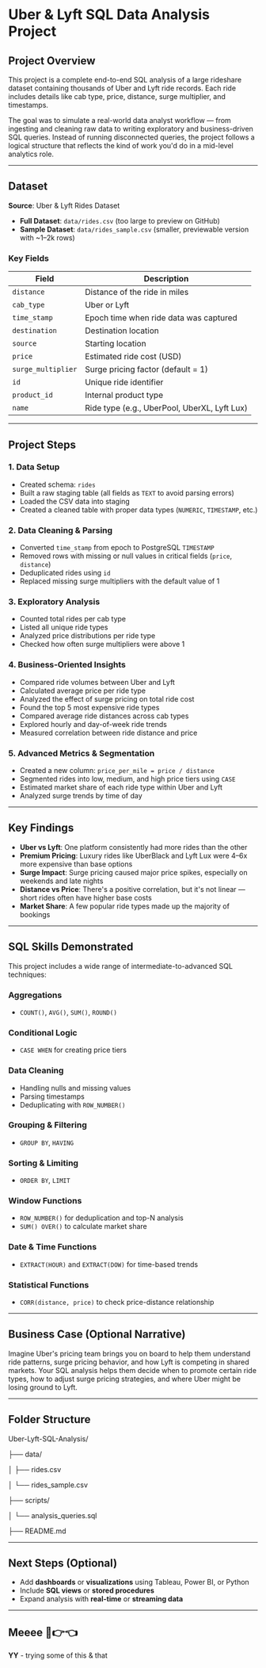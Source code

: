 # Uber & Lyft SQL Data Analysis Project

## Project Overview

This project is a complete end-to-end SQL analysis of a large rideshare dataset containing thousands of Uber and Lyft ride records. Each ride includes details like cab type, price, distance, surge multiplier, and timestamps.

The goal was to simulate a real-world data analyst workflow — from ingesting and cleaning raw data to writing exploratory and business-driven SQL queries. Instead of running disconnected queries, the project follows a logical structure that reflects the kind of work you'd do in a mid-level analytics role.

---

## Dataset

**Source**: Uber & Lyft Rides Dataset  

- **Full Dataset**: `data/rides.csv` (too large to preview on GitHub)  
- **Sample Dataset**: `data/rides_sample.csv` (smaller, previewable version with ~1–2k rows)

### Key Fields

| Field               | Description                                               |
|---------------------|-----------------------------------------------------------|
| `distance`          | Distance of the ride in miles                             |
| `cab_type`          | Uber or Lyft                                              |
| `time_stamp`        | Epoch time when ride data was captured                    |
| `destination`       | Destination location                                      |
| `source`            | Starting location                                         |
| `price`             | Estimated ride cost (USD)                                 |
| `surge_multiplier`  | Surge pricing factor (default = 1)                        |
| `id`                | Unique ride identifier                                    |
| `product_id`        | Internal product type                                     |
| `name`              | Ride type (e.g., UberPool, UberXL, Lyft Lux)             |

---

## Project Steps

### 1. Data Setup

- Created schema: `rides`
- Built a raw staging table (all fields as `TEXT` to avoid parsing errors)
- Loaded the CSV data into staging
- Created a cleaned table with proper data types (`NUMERIC`, `TIMESTAMP`, etc.)

### 2. Data Cleaning & Parsing

- Converted `time_stamp` from epoch to PostgreSQL `TIMESTAMP`
- Removed rows with missing or null values in critical fields (`price`, `distance`)
- Deduplicated rides using `id`
- Replaced missing surge multipliers with the default value of 1

### 3. Exploratory Analysis

- Counted total rides per cab type
- Listed all unique ride types
- Analyzed price distributions per ride type
- Checked how often surge multipliers were above 1

### 4. Business-Oriented Insights

- Compared ride volumes between Uber and Lyft
- Calculated average price per ride type
- Analyzed the effect of surge pricing on total ride cost
- Found the top 5 most expensive ride types
- Compared average ride distances across cab types
- Explored hourly and day-of-week ride trends
- Measured correlation between ride distance and price

### 5. Advanced Metrics & Segmentation

- Created a new column: `price_per_mile = price / distance`
- Segmented rides into low, medium, and high price tiers using `CASE`
- Estimated market share of each ride type within Uber and Lyft
- Analyzed surge trends by time of day

---

## Key Findings

- **Uber vs Lyft**: One platform consistently had more rides than the other
- **Premium Pricing**: Luxury rides like UberBlack and Lyft Lux were 4–6x more expensive than base options
- **Surge Impact**: Surge pricing caused major price spikes, especially on weekends and late nights
- **Distance vs Price**: There's a positive correlation, but it's not linear — short rides often have higher base costs
- **Market Share**: A few popular ride types made up the majority of bookings

---

## SQL Skills Demonstrated

This project includes a wide range of intermediate-to-advanced SQL techniques:

### Aggregations
- `COUNT()`, `AVG()`, `SUM()`, `ROUND()`

### Conditional Logic
- `CASE WHEN` for creating price tiers

### Data Cleaning
- Handling nulls and missing values
- Parsing timestamps
- Deduplicating with `ROW_NUMBER()`

### Grouping & Filtering
- `GROUP BY`, `HAVING`

### Sorting & Limiting
- `ORDER BY`, `LIMIT`

### Window Functions
- `ROW_NUMBER()` for deduplication and top-N analysis
- `SUM() OVER()` to calculate market share

### Date & Time Functions
- `EXTRACT(HOUR)` and `EXTRACT(DOW)` for time-based trends

### Statistical Functions
- `CORR(distance, price)` to check price-distance relationship

---

## Business Case (Optional Narrative)

Imagine Uber's pricing team brings you on board to help them understand ride patterns, surge pricing behavior, and how Lyft is competing in shared markets. Your SQL analysis helps them decide when to promote certain ride types, how to adjust surge pricing strategies, and where Uber might be losing ground to Lyft.

---

##  Folder Structure
Uber-Lyft-SQL-Analysis/

├── data/

│ ├── rides.csv

│ └── rides_sample.csv

├── scripts/

│ └── analysis_queries.sql

├── README.md

---


## Next Steps (Optional)
- Add **dashboards** or **visualizations** using Tableau, Power BI, or Python
- Include **SQL views** or **stored procedures**
- Expand analysis with **real-time** or **streaming data**
---


## Meeee 🥺👉👈
**YY** - trying some of this & that
